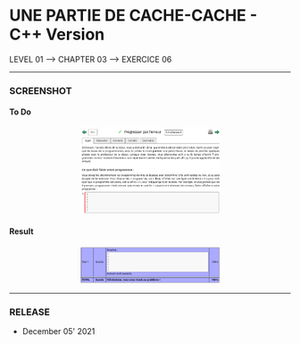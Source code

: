 # UNE PARTIE DE CACHE-CACHE - C++ Version
LEVEL 01 --> CHAPTER 03 --> EXERCICE 06

---
### **SCREENSHOT**

#### To Do
<div align="center">
    <img
        src="https://github.com/Ayckinn/CPP/blob/main/FRANCE_IOI/LEVEL_01/Chapter_03/07_progresser_erreur/progresser.png"
        alt="DEMO"
        style="width:50%">
</div>

#### Result
<div align="center">
    <img
        src="https://github.com/Ayckinn/CPP/blob/main/FRANCE_IOI/LEVEL_01/Chapter_03/07_progresser_erreur/result.png"
        alt="DEMO"
        style="width:50%">
</div>

---
### **RELEASE**

- December 05' 2021
